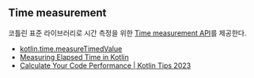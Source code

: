 ## Time measurement

코틀린 표준 라이브러리로 시간 측정을 위한 [Time measurement API](https://kotlinlang.org/docs/time-measurement.html)를 제공한다.

- [kotlin.time.measureTimedValue](https://kotlinlang.org/api/core/kotlin-stdlib/kotlin.time/measure-timed-value.html)
- [Measuring Elapsed Time in Kotlin](https://www.baeldung.com/kotlin/measure-elapsed-time)
- [Calculate Your Code Performance | Kotlin Tips 2023](https://www.youtube.com/watch?v=j_LEcry7Pms)
